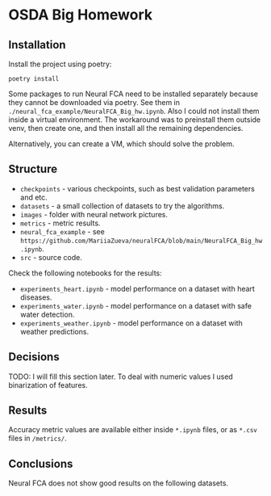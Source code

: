 # OSDA Big Homework

## Installation 

Install the project using poetry:

`poetry install`

Some packages to run Neural FCA need to be installed separately because they cannot be downloaded via poetry. See them in `./neural_fca_example/NeuralFCA_Big_hw.ipynb`. Also I could not install them inside a virtual environment. The workaround was to preinstall them outside venv, then create one, and then install all the remaining dependencies.

Alternatively, you can create a VM, which should solve the problem.

## Structure

* `checkpoints` - various checkpoints, such as best validation parameters and etc.
* `datasets` - a small collection of datasets to try the algorithms.
* `images` - folder with neural network pictures.
* `metrics` - metric results.
* `neural_fca_example` - see `https://github.com/MariiaZueva/neuralFCA/blob/main/NeuralFCA_Big_hw.ipynb`.
* `src` - source code.

Check the following notebooks for the results:
* `experiments_heart.ipynb` - model performance on a dataset with heart diseases.
* `experiments_water.ipynb` - model performance on a dataset with safe water detection.
* `experiments_weather.ipynb` - model performance on a dataset with weather predictions.

## Decisions

TODO: I will fill this section later. To deal with numeric values I used binarization of features. 

## Results

Accuracy metric values are available either inside `*.ipynb` files, or as `*.csv` files in `/metrics/`.

## Conclusions

Neural FCA does not show good results on the following datasets.
